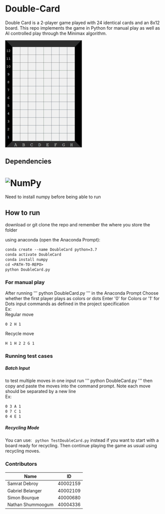 # Double-Card
Double Card is a 2-player game played with 24 identical cards and an 8x12 board. This repo implements the game in Python for manual play as well as AI controlled play through the Minimax algorithm.

![](game-example.gif)

## Dependencies
# <img alt="NumPy" src="https://cdn.rawgit.com/numpy/numpy/master/branding/icons/numpylogo.svg" height="60">
Need to install numpy before being able to run

## How to run
download or git clone the repo and remember the <PATH-TO-REPO> where you store the folder

using anaconda (open the Anaconda Prompt):
```
conda create --name DoubleCard python=3.7
conda activate DoubleCard
conda install numpy
cd <PATH-TO-REPO>
python DoubleCard.py
```

### For manual play
After running ''' python DoubleCard.py ''' in the Anaconda Prompt
Choose whether the first player plays as colors or dots
Enter '0' for Colors or '1' for Dots
input commands as defined in the project specification<br/>
Ex:<br/>
Regular move
```
0 2 H 1
```
Recycle move
```
H 1 H 2 2 G 1
```
### Running test cases

##### Batch Input
to test multiple moves in one input run ''' python DoubleCard.py '''
then copy and paste the moves into the command prompt.
Note each move should be separated by a new line<br/>
Ex:
```
0 3 A 1
0 7 C 1
0 4 E 1
```

##### Recycling Mode
You can use: ``` python TestDoubleCard.py``` instead if you want to start with a board ready for recycling.
Then continue playing the game as usual using recycling moves.

### Contributors
| Name              | ID          |
| ----------------- | ------------|
| Samrat Debroy     | 40002159    |
| Gabriel Belanger  | 40002109    |
| Simon Bourque     | 40000680    |
| Nathan Shummoogum | 40004336    |

